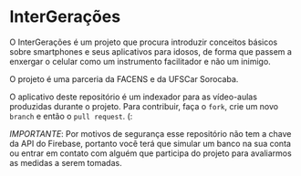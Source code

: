 # InterGerações

O InterGerações é um projeto que procura introduzir conceitos básicos sobre 
smartphones e seus aplicativos para idosos, de forma que passem a enxergar
o celular como um instrumento facilitador e não um inimigo. 


O projeto é uma parceria da FACENS e da UFSCar Sorocaba. 


O aplicativo deste repositório é um indexador para as vídeo-aulas produzidas
durante o projeto. Para contribuir, faça o ```fork```, crie um novo ```branch```
 e então
o ```pull request```. (:


*IMPORTANTE*: Por motivos de segurança esse repositório não tem a chave da API do 
Firebase, portanto você terá que simular um banco na sua conta ou entrar em contato
com alguém que participa do projeto para avaliarmos as medidas a serem tomadas.